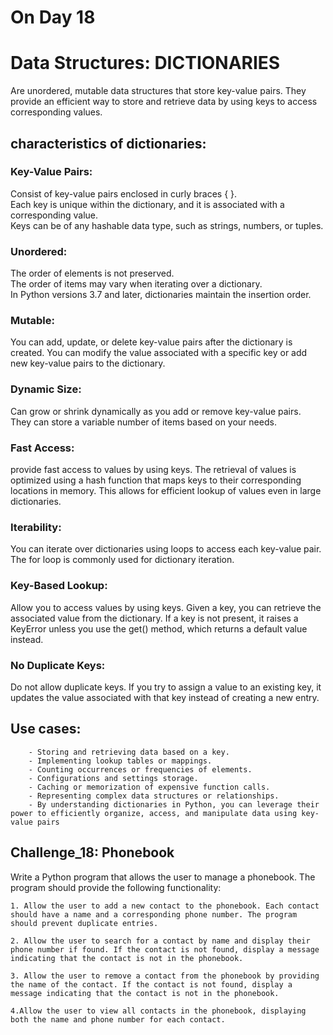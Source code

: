 # On Day 18

# Data Structures: DICTIONARIES
Are unordered, mutable data structures that store key-value pairs.
They provide an efficient way to store and retrieve data by using keys to access corresponding values.

## characteristics of dictionaries:
### Key-Value Pairs: 
Consist of key-value pairs enclosed in curly braces { }.  
Each key is unique within the dictionary, and it is associated with a corresponding value.   
Keys can be of any hashable data type, such as strings, numbers, or tuples.

### Unordered: 
The order of elements is not preserved.   
The order of items may vary when iterating over a dictionary.  
In Python versions 3.7 and later, dictionaries maintain the insertion order.

### Mutable: 
You can add, update, or delete key-value pairs after the dictionary is created. 
You can modify the value associated with a specific key or add new key-value pairs to the dictionary.

### Dynamic Size: 
Can grow or shrink dynamically as you add or remove key-value pairs.  
They can store a variable number of items based on your needs.

### Fast Access: 
provide fast access to values by using keys. The retrieval of values is optimized using a hash function that maps keys to their corresponding locations in memory. This allows for efficient lookup of values even in large dictionaries.

### Iterability: 
You can iterate over dictionaries using loops to access each key-value pair.  
The for loop is commonly used for dictionary iteration.

### Key-Based Lookup: 
Allow you to access values by using keys. Given a key, you can retrieve the associated value from the dictionary. If a key is not present, it raises a KeyError unless you use the get() method, which returns a default value instead.

### No Duplicate Keys: 
Do not allow duplicate keys. If you try to assign a value to an existing key, it updates the value associated with that key instead of creating a new entry.

## Use cases:

        - Storing and retrieving data based on a key.
        - Implementing lookup tables or mappings.
        - Counting occurrences or frequencies of elements.
        - Configurations and settings storage.
        - Caching or memorization of expensive function calls.
        - Representing complex data structures or relationships.
        - By understanding dictionaries in Python, you can leverage their power to efficiently organize, access, and manipulate data using key-value pairs

## Challenge_18:  Phonebook

Write a Python program that allows the user to manage a phonebook. The program should provide the following functionality:

    1. Allow the user to add a new contact to the phonebook. Each contact should have a name and a corresponding phone number. The program should prevent duplicate entries.

    2. Allow the user to search for a contact by name and display their phone number if found. If the contact is not found, display a message indicating that the contact is not in the phonebook.

    3. Allow the user to remove a contact from the phonebook by providing the name of the contact. If the contact is not found, display a message indicating that the contact is not in the phonebook.

    4.Allow the user to view all contacts in the phonebook, displaying both the name and phone number for each contact.
